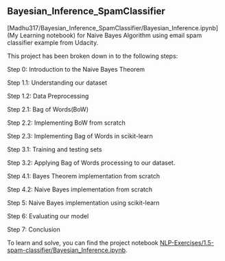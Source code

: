 ## Bayesian_Inference_SpamClassifier

[Madhu317/Bayesian_Inference_SpamClassifier/Bayesian_Inference.ipynb] (My Learning notebook) for Naive Bayes Algorithm using email spam classifier example from Udacity.

This project has been broken down in to the following steps:

Step 0: Introduction to the Naive Bayes Theorem

Step 1.1: Understanding our dataset

Step 1.2: Data Preprocessing

Step 2.1: Bag of Words(BoW)

Step 2.2: Implementing BoW from scratch

Step 2.3: Implementing Bag of Words in scikit-learn

Step 3.1: Training and testing sets

Step 3.2: Applying Bag of Words processing to our dataset.

Step 4.1: Bayes Theorem implementation from scratch

Step 4.2: Naive Bayes implementation from scratch

Step 5: Naive Bayes implementation using scikit-learn

Step 6: Evaluating our model

Step 7: Conclusion 

To learn and solve, you can find the project notebook [NLP-Exercises/1.5-spam-classifier/Bayesian_Inference.ipynb](here).
